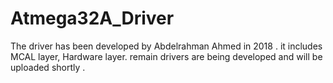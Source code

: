 # Atmega32A_Driver
The driver has been developed by Abdelrahman Ahmed in 2018 . it includes MCAL layer, Hardware layer. remain drivers are being developed 
and will be uploaded shortly . 
